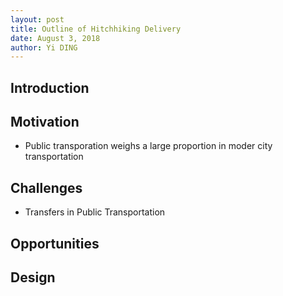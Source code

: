 ```yaml
---
layout: post
title: Outline of Hitchhiking Delivery
date: August 3, 2018
author: Yi DING
---
```




## Introduction



## Motivation

* Public transporation weighs a large proportion in moder city transportation

## Challenges

* Transfers in Public Transportation



## Opportunities



## Design



